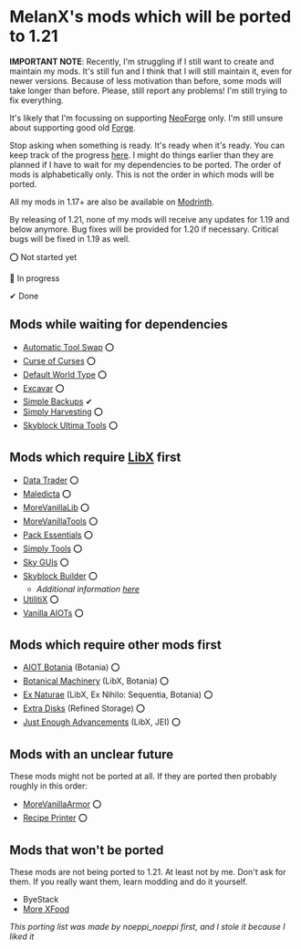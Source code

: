 # MelanX's mods which will be ported to 1.21

**IMPORTANT NOTE**: Recently, I'm struggling if I still want to create and maintain my mods. It's still fun and I think
that I will still maintain it, even for newer versions. Because of less motivation than before, some mods will take
longer than before. Please, still report any problems! I'm still trying to fix everything.

It's likely that I'm focussing on supporting [NeoForge](https://neoforged.net/) only. I'm still unsure about supporting 
good old [Forge](https://files.minecraftforge.net/).

Stop asking when something is ready. It's ready when it's ready. You can keep track of the progress 
[here](https://melanx.github.io/Mod-Wikis/porting-information/1.21/). I might do things earlier than they are planned if 
I have to wait for my dependencies to be ported. The order of mods is alphabetically only. This is not the order in 
which mods will be ported.

All my mods in 1.17+ are also be available on [Modrinth](https://modrinth.com/user/MelanX).

By releasing of 1.21, none of my mods will receive any updates for 1.19 and below anymore. Bug fixes will be provided
for 1.20 if necessary. Critical bugs will be fixed in 1.19 as well.

⭕ Not started yet

🔁 In progress

✔ Done

## Mods while waiting for dependencies
- [Automatic Tool Swap](https://modrinth.com/mod/automatic-tool-swap) ⭕
- [Curse of Curses](https://modrinth.com/mod/curse-of-curses) ⭕
- [Default World Type](https://modrinth.com/mod/defaultworldtype) ⭕
- [Excavar](https://modrinth.com/mod/excavar) ⭕
- [Simple Backups](https://modrinth.com/mod/simple-backups) ✔
- [Simply Harvesting](https://modrinth.com/mod/simply-harvesting) ⭕
- [Skyblock Ultima Tools](https://modrinth.com/mod/skyblock-ultima-tools) ⭕

## Mods which require [LibX](https://github.com/ModdingX/LibX/tree/future "Progress of porting") first
- [Data Trader](https://www.curseforge.com/minecraft/mc-mods/data-trader) ⭕
- [Maledicta](https://www.curseforge.com/minecraft/mc-mods/maledicta) ⭕
- [MoreVanillaLib](https://www.curseforge.com/minecraft/mc-mods/morevanillalib) ⭕
- [MoreVanillaTools](https://www.curseforge.com/minecraft/mc-mods/morevanillatools) ⭕
- [Pack Essentials](https://www.curseforge.com/minecraft/mc-mods/pack-essentials) ⭕
- [Simply Tools](https://www.curseforge.com/minecraft/mc-mods/simply-tools) ⭕
- [Sky GUIs](https://www.curseforge.com/minecraft/mc-mods/sky-guis) ⭕
- [Skyblock Builder](https://www.curseforge.com/minecraft/mc-mods/skyblock-builder) ⭕
    - *Additional information [here](https://github.com/MelanX/SkyblockBuilder/milestone/1)*
- [UtilitiX](https://www.curseforge.com/minecraft/mc-mods/utilitix) ⭕
- [Vanilla AIOTs](https://www.curseforge.com/minecraft/mc-mods/vanilla-aiots) ⭕

## Mods which require other mods first
- [AIOT Botania](https://www.curseforge.com/minecraft/mc-mods/aiot-botania) (Botania) ⭕
- [Botanical Machinery](https://www.curseforge.com/minecraft/mc-mods/botanical-machinery) (LibX, Botania) ⭕
- [Ex Naturae](https://www.curseforge.com/minecraft/mc-mods/ex-naturae) (LibX, Ex Nihilo: Sequentia, Botania) ⭕
- [Extra Disks](https://www.curseforge.com/minecraft/mc-mods/extra-disks) (Refined Storage) ⭕
- [Just Enough Advancements](https://www.curseforge.com/minecraft/mc-mods/jea) (LibX, JEI) ⭕

## Mods with an unclear future

These mods might not be ported at all. If  they are ported then probably roughly in this order:

- [MoreVanillaArmor](https://www.curseforge.com/minecraft/mc-mods/morevanillaarmor) ⭕
- [Recipe Printer](https://www.curseforge.com/minecraft/mc-mods/recipe-printer) ⭕

## Mods that won't be ported

These mods are not being ported to 1.21. At least not by me. Don't ask for them. If you really want them, learn modding
and do it yourself.

- ByeStack
- [More XFood](https://www.curseforge.com/minecraft/mc-mods/morexfood)

*This porting list was made by noeppi_noeppi first, and I stole it because I liked it*
